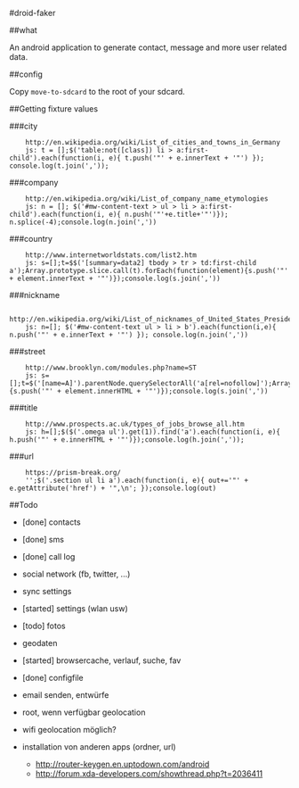 #droid-faker

##what

An android application to generate contact, message and more user related data.

##config

Copy `move-to-sdcard` to the root of your sdcard.

##Getting fixture values

###city

```
    http://en.wikipedia.org/wiki/List_of_cities_and_towns_in_Germany
    js: t = [];$('table:not([class]) li > a:first-child').each(function(i, e){ t.push('"' + e.innerText + '"') }); console.log(t.join(','));
```

###company

```
    http://en.wikipedia.org/wiki/List_of_company_name_etymologies
    js: n = []; $('#mw-content-text > ul > li > a:first-child').each(function(i, e){ n.push('"'+e.title+'"')}); n.splice(-4);console.log(n.join(','))
```

###country

```
    http://www.internetworldstats.com/list2.htm
    js: s=[];t=$$('[summary=data2] tbody > tr > td:first-child a');Array.prototype.slice.call(t).forEach(function(element){s.push('"' + element.innerText + '"')});console.log(s.join(','))
```

###nickname

```
    http://en.wikipedia.org/wiki/List_of_nicknames_of_United_States_Presidents
    js: n=[]; $('#mw-content-text ul > li > b').each(function(i,e){ n.push('"' + e.innerText + '"') }); console.log(n.join(','))
```

###street

```
    http://www.brooklyn.com/modules.php?name=ST
    js: s=[];t=$('[name=A]').parentNode.querySelectorAll('a[rel=nofollow]');Array.prototype.slice.call(t).forEach(function(element){s.push('"' + element.innerHTML + '"')});console.log(s.join(','))
```

###title

```
    http://www.prospects.ac.uk/types_of_jobs_browse_all.htm
    js: h=[];$($('.omega ul').get(1)).find('a').each(function(i, e){ h.push('"' + e.innerHTML + '"')});console.log(h.join(','));
```

###url

```
    https://prism-break.org/
    '';$('.section ul li a').each(function(i, e){ out+='"' + e.getAttribute('href') + '",\n'; });console.log(out)
```

##Todo

- [done] contacts
- [done] sms
- [done] call log
- social network (fb, twitter, ...)
- sync settings
- [started] settings (wlan usw)
- [todo] fotos
- geodaten
- [started] browsercache, verlauf, suche, fav
- [done] configfile

- email senden, entwürfe
- root, wenn verfügbar geolocation
- wifi geolocation möglich?
- installation von anderen apps (ordner, url)
    - http://router-keygen.en.uptodown.com/android
    - http://forum.xda-developers.com/showthread.php?t=2036411
